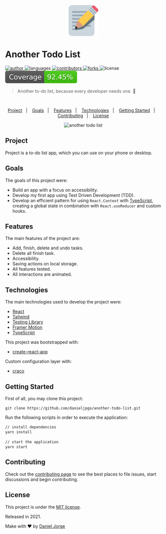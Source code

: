 <div align="center">
    <img
      alt="another todo list"
      title="another todo list"
      src=".github/logo.png"
      width="100px" />
</div>

<h1 align="left">Another Todo List</h1>

<p align="left">
   <a href="https://github.com/danieljpgo">
      <img
        alt="author"
        src="https://img.shields.io/badge/author-danieljpgo-BFDBE8"
      />
   </a>
   <img
      alt="languages"
      src="https://img.shields.io/github/languages/count/danieljpgo/another-todo-list?color=BFDBE8"
   />
   <a href="https://github.com/danieljpgo/another-todo-list/graphs/contributors">
      <img
        alt="contributors"
        src="https://img.shields.io/github/stars/danieljpgo/another-todo-list?color=BFDBE8"/>
   </a>
    <a href="https://github.com/danieljpgo/another-todo-list/network/members">
      <img
         alt="forks"
         src="https://img.shields.io/github/forks/danieljpgo/another-todo-list?color=BFDBE8"/>
   </a>
   <img alt="license" src="https://img.shields.io/badge/license-MIT-BFDBE8">
   <img alt="test coverage" src="./coverage/badge.svg">
</p>

> Another to-do list, because every developer needs one. :memo:

&nbsp;

<p align="center">
   <a href="#project">Project</a>&nbsp;&nbsp;&nbsp;|&nbsp;&nbsp;&nbsp;
   <a href="#goals">Goals</a>&nbsp;&nbsp;&nbsp;|&nbsp;&nbsp;&nbsp;
   <a href="#features">Features</a>&nbsp;&nbsp;&nbsp;|&nbsp;&nbsp;&nbsp;
   <a href="#technologies">Technologies</a>&nbsp;&nbsp;&nbsp;|&nbsp;&nbsp;&nbsp;
   <a href="#getting-started">Getting Started</a>&nbsp;&nbsp;&nbsp;|&nbsp;&nbsp;&nbsp;
   <a href="#contributing">Contributing</a>&nbsp;&nbsp;&nbsp;|&nbsp;&nbsp;&nbsp;
   <a href="#license">License</a>
</p>

<div align="center">
   <img
      alt="another todo list"
      title="another todo list"
      src=".github/anim.gif"
      width="640px" />
</div>

## Project

Project is a to-do list app, which you can use on your phone or desktop.

## Goals

The goals of this project were:

- Build an app with a focus on accessibility.
- Develop my first app using Test Driven Development (TDD).
- Develop an efficient pattern for using `React.Context` with [TypeScript](https://www.typescriptlang.org/), creating a global state in combination with `React.useReducer` and custom hooks.

## Features

The main features of the project are:

- Add, finish, delete and undo tasks.
- Delete all finish task.
- Accessibility.
- Saving actions on local storage.
- All features tested.
- All interactions are animated.

## Technologies

The main technologies used to develop the project were:

- [React](https://reactjs.org/)
- [Tailwind](https://tailwindcss.com/)
- [Testing Library](https://testing-library.com/)
- [Framer Motion](https://www.framer.com/motion/)
- [TypeScript](https://www.typescriptlang.org/)

This project was bootstrapped with:

- [create-react-app](https://github.com/facebook/create-react-app)

Custom configuration layer with:

- [craco](https://github.com/gsoft-inc/craco)

## Getting Started

First of all, you may clone this project:

```
git clone https://github.com/danieljpgo/another-todo-list.git
```

Run the following scripts in order to execute the application:

```
// install dependencies
yarn install

// start the application
yarn start
```

## Contributing

Check out the [contributing page](https://github.com/danieljpgo/another-todo-list/blob/master/CONTRIBUTING.md) to see the best places to file issues, start discussions and begin contributing.

## License

This project is under the [MIT license](https://github.com/danieljpgo/another-todo-list/blob/master/LICENSE).

<div>Released in 2021.</div>

Make with ❤️ by [Daniel Jorge](https://github.com/danieljpgo)

<!-- TODO
index.integration.test (refatorar) -->
